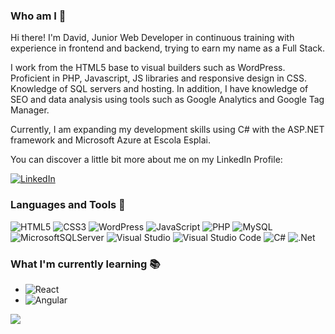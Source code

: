 ### Who am I 👋

Hi there! I'm David, Junior Web Developer in continuous training with experience in frontend and backend, trying to earn my name as a Full Stack.

I work from the HTML5 base to visual builders such as WordPress. Proficient in PHP, Javascript, JS libraries and responsive design in CSS. Knowledge of SQL servers and hosting. In addition, I have knowledge of SEO and data analysis using tools such as Google Analytics and Google Tag Manager.

Currently, I am expanding my development skills using C# with the ASP.NET framework and Microsoft Azure at Escola Esplai.

You can discover a little bit more about me on my LinkedIn Profile:

<a href="https://www.linkedin.com/in/david-agredano-s%C3%A1nchez-27691b122/" target="_blank">![LinkedIn](https://img.shields.io/badge/linkedin-%230077B5.svg?style=for-the-badge&logo=linkedin&logoColor=white)</a>

### Languages and Tools 🔨

![HTML5](https://img.shields.io/badge/html5-%23E34F26.svg?style=for-the-badge&logo=html5&logoColor=white)
![CSS3](https://img.shields.io/badge/css3-%231572B6.svg?style=for-the-badge&logo=css3&logoColor=white)
![WordPress](https://img.shields.io/badge/WordPress-%23117AC9.svg?style=for-the-badge&logo=WordPress&logoColor=white)
![JavaScript](https://img.shields.io/badge/javascript-%23323330.svg?style=for-the-badge&logo=javascript&logoColor=%23F7DF1E)
![PHP](https://img.shields.io/badge/php-%23777BB4.svg?style=for-the-badge&logo=php&logoColor=white)
![MySQL](https://img.shields.io/badge/mysql-%2300f.svg?style=for-the-badge&logo=mysql&logoColor=white)
![MicrosoftSQLServer](https://img.shields.io/badge/Microsoft%20SQL%20Server-CC2927?style=for-the-badge&logo=microsoft%20sql%20server&logoColor=white)
![Visual Studio](https://img.shields.io/badge/Visual%20Studio-5C2D91.svg?style=for-the-badge&logo=visual-studio&logoColor=white)
![Visual Studio Code](https://img.shields.io/badge/Visual%20Studio%20Code-0078d7.svg?style=for-the-badge&logo=visual-studio-code&logoColor=white)
![C#](https://img.shields.io/badge/c%23-%23239120.svg?style=for-the-badge&logo=csharp&logoColor=white)
![.Net](https://img.shields.io/badge/.NET-5C2D91?style=for-the-badge&logo=.net&logoColor=white)

### What I'm currently learning 📚

- ![React](https://img.shields.io/badge/react-%2320232a.svg?style=for-the-badge&logo=react&logoColor=%2361DAFB)
- ![Angular](https://img.shields.io/badge/angular-%23DD0031.svg?style=for-the-badge&logo=angular&logoColor=white)

![](https://komarev.com/ghpvc/?username=davidagrsan&color=blue&style=for-the-badge)
